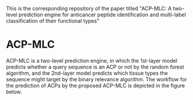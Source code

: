 This is the corresponding repository of the paper titled "ACP-MLC: A two-level prediction engine for anticancer peptide identification and multi-label classification of their functional types"
# ACP-MLC
ACP-MLC is a two-level prediction engine, in which the 1st-layer model predicts whether a query sequence is an ACP or not by the random forest algorithm, and the 2nd-layer model predicts which tissue types the sequence might target by the binary relevance algorithm. The workflow for the prediction of ACPs by the proposed ACP-MLC is depicted in the figure below.
